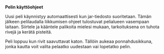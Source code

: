 **Pelin käyttöohjeet**

Uusi peli käynnistyy automaattisesti kun jar-tiedosto suoritetaan. Tämän jälkeen pelilaudalla liikkumisen ohjeet tulostuvat pelialueen vasempaan laitaan.
Siirtele ja kääntele palikoita mielesi mukaan, tarkoituksena on tuhota rivejä ja kerätä pisteitä.

Peli loppuu kun rivit saavuttavat katon. Tällöin aukeaa ponnahdusikkuna, jonka kautta voit valita pelaatko uudestaan vai lopetatko pelin. 


